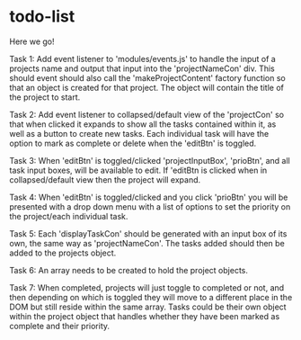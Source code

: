 # todo-list

Here we go!

Task 1:
Add event listener to 'modules/events.js' to handle the input of a projects name and output that input into the 'projectNameCon' div. This should event should also call the 'makeProjectContent' factory function so that an object is created for that project. The object will contain the title of the project to start.

Task 2:
Add event listener to collapsed/default view of the 'projectCon' so that when clicked it expands to show all the tasks contained within it, as well as a button to create new tasks. Each individual task will have the option to mark as complete or delete when the 'editBtn' is toggled.

Task 3:
When 'editBtn' is toggled/clicked 'projectInputBox', 'prioBtn', and all task input boxes, will be available to edit. If 'editBtn is clicked when in collapsed/default view then the project will expand.

Task 4:
When 'editBtn' is toggled/clicked and you click 'prioBtn' you will be presented with a drop down menu with a list of options to set the priority on the project/each individual task.

Task 5:
Each 'displayTaskCon' should be generated with an input box of its own, the same way as 'projectNameCon'. The tasks added should then be added to the projects object.

Task 6:
An array needs to be created to hold the project objects.

Task 7:
When completed, projects will just toggle to completed or not, and then depending on which is toggled they will move to a different place in the DOM but still reside within the same array. Tasks could be their own object within the project object that handles whether they have been marked as complete and their priority.
